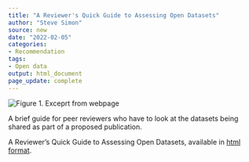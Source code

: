 ```yaml
---
title: "A Reviewer's Quick Guide to Assessing Open Datasets"
author: "Steve Simon"
source: new
date: "2022-02-05"
categories: 
- Recommendation
tags:
- Open data
output: html_document
page_update: complete
---
```


![Figure 1. Exceprt from webpage](http://www.pmean.com/new-images/22/review-open-data-01.png)

<div class="notes">

A brief guide for peer reviewers who have to look at the datasets being shared as part of a proposed publication.

A Reviewer’s Quick Guide to Assessing Open Datasets, available in [html format][plo1].

[plo1]: https://plos.org/resource/peer-reviewing-data/

</div>

